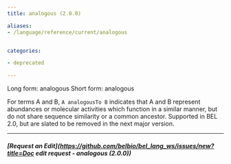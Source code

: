 ```yaml
---
title: analogous (2.0.0)

aliases:
- /language/reference/current/analogous


categories:

- deprecated

---
```

<!-- COMPUTER GENERATED PAGE!!! DO NOT EDIT DIRECTLY  -->
<!--    must be changed in scripts/templates.py which is processed by scripts/update_refs.py -->

Long form: analogous
Short form: analogous

For terms A and B, `A analogousTo B` indicates that A and B represent abundances or molecular activities which function in a similar manner, but do not share sequence similarity or a common ancestor. Supported in BEL 2.0, but are slated to be removed in the next major version.


---
##### [Request an Edit](https://github.com/belbio/bel_lang_ws/issues/new?title=Doc edit request - analogous (2.0.0))